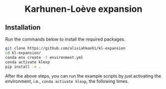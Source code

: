 <h1 align="center">Karhunen-Loève expansion</h1>

## Installation

Run the commands below to install the required packages.

```bash
git clone https://github.com/alisiahkoohi/kl-expansion
cd kl-expansion/
conda env create -f environment.yml
conda activate klexp
pip install -e .
```

After the above steps, you can run the example scripts by just
activating the environment, i.e., `conda activate klexp`, the
following times.
